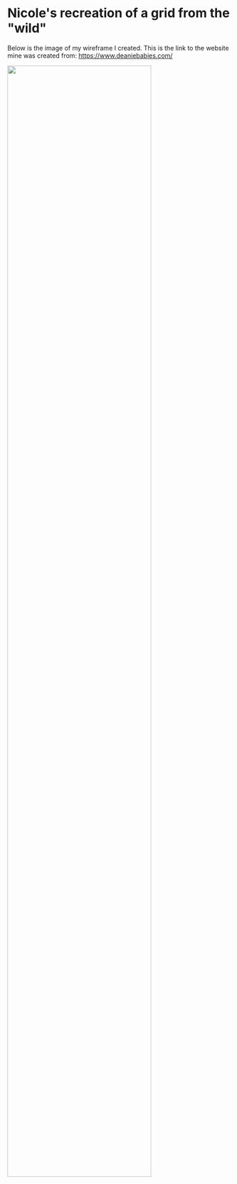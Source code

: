 # Nicole's recreation of a grid from the "wild"

Below is the image of my wireframe I created.
This is the link to the website mine was created from:
https://www.deaniebabies.com/

<img style="width:80%" src="assets/images/Wireframe_schmidt.png">